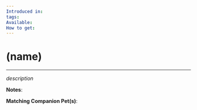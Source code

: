 ```yaml
---
Introduced in: 
tags: 
Available: 
How to get:
---
```

# (name)
---
_description_

**Notes**:

**Matching Companion Pet(s)**:
